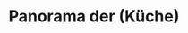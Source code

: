 ---
layout: /panorama.ect
project: '/web/projects/private/song-for-good-night'
image: 'http://hub.acherno.com/svn/prispivna-pesen/Site/Panorami/Zlatina_Lozenets_Kuhnq_Panorama_01_N.jpg'
title: 'Panorama der (Küche)'
sitemap: false
---